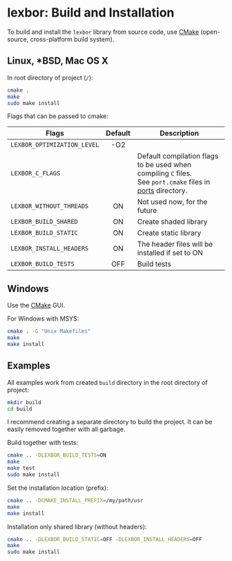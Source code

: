 # lexbor: Build and Installation

To build and install the `lexbor` library from source code, use [CMake] (open-source, cross-platform build system).

## Linux, *BSD, Mac OS X

In root directory of project (`/`):
```bash
cmake .
make
sudo make install
```

Flags that can be passed to cmake:

| Flags | Default | Description |
|---|:---:|---|
|`LEXBOR_OPTIMIZATION_LEVEL`| -O2 |   |
|`LEXBOR_C_FLAGS`|  | Default compilation flags to be used when compiling `C` files.<br>See `port.cmake` files in [ports](https://github.com/lexborisov/lexbor/tree/master/source/lexbor/ports) directory.|
|`LEXBOR_WITHOUT_THREADS`| ON | Not used now, for the future |
|`LEXBOR_BUILD_SHARED`| ON | Create shaded library |
|`LEXBOR_BUILD_STATIC`| ON | Create static library |
|`LEXBOR_INSTALL_HEADERS`| ON | The header files will be installed if set to ON |
|`LEXBOR_BUILD_TESTS`| OFF | Build tests |

## Windows

Use the [CMake] GUI.

For Windows with MSYS: 
```bash
cmake . -G "Unix Makefiles"
make
make install
```

## Examples

All examples work from created `build` directory in the root directory of project:
```bash
mkdir build
cd build
```

I recommend creating a separate directory to build the project. It can be easily removed together with all garbage.

Build together with tests:

```bash
cmake .. -DLEXBOR_BUILD_TESTS=ON
make
make test
sudo make install
```

Set the installation location (prefix):

```bash
cmake .. -DCMAKE_INSTALL_PREFIX=/my/path/usr
make
make install
```

Installation only shared library (without headers):

```bash
cmake .. -DLEXBOR_BUILD_STATIC=OFF -DLEXBOR_INSTALL_HEADERS=OFF 
make
sudo make install
```


[CMake]: https://cmake.org/
